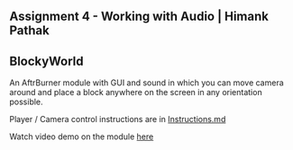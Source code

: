 ## Assignment 4 - Working with Audio | Himank Pathak
## BlockyWorld
An AftrBurner module with GUI and sound in which you can move camera
around and place a block anywhere on the screen in any orientation possible.

Player / Camera control instructions are in [Instructions.md](Instructions.md)

Watch video demo on the module [here](https://youtu.be/gt1d9pBeeTo)
